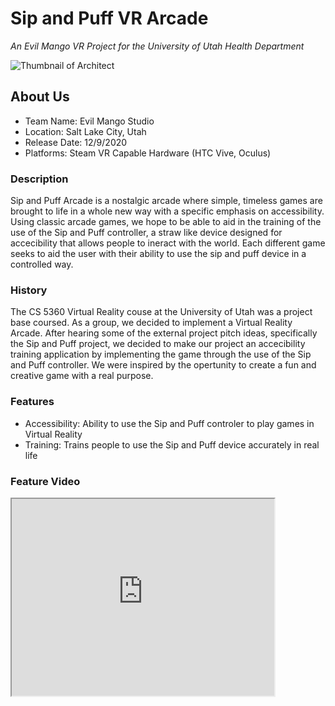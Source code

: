 # Sip and Puff VR Arcade

*An Evil Mango VR Project for the University of Utah Health Department*

![Thumbnail of Architect](thumbnail.png)

## About Us

- Team Name: Evil Mango Studio
- Location: Salt Lake City, Utah
- Release Date: 12/9/2020
- Platforms: Steam VR Capable Hardware (HTC Vive, Oculus)

### Description

Sip and Puff Arcade is a nostalgic arcade where simple, timeless games are brought to life in a whole new way with a specific emphasis on accessibility. Using classic arcade games, we hope to be able to aid in the training of the use of the Sip and Puff controller, a straw like device designed for accecibility that allows people to ineract with the world. Each different game seeks to aid the user with their ability to use the sip and puff device in a controlled way.

### History

The CS 5360 Virtual Reality couse at the University of Utah was a project base coursed. As a group, we decided to implement a Virtual Reality Arcade. After hearing some of the external project pitch ideas, specifically the Sip and Puff project, we decided to make our project an accecibility training application by implementing the game through the use of the Sip and Puff controller. We were inspired by the opertunity to create a fun and creative game with a real purpose.


### Features

- Accessibility: Ability to use the Sip and Puff controler to play games in Virtual Reality
- Training: Trains people to use the Sip and Puff device accurately in real life

### Feature Video

<iframe width="420" height="315"
  src="https://www.youtube.com/watch?v=CzvQxQYKO88">
</iframe>

